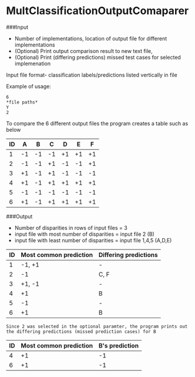 MultClassificationOutputComaparer
=================================



###Input  
* Number of implementations, location of output file for different implementations 
* (Optional) Print output comparison result to new text file, 
* (Optional) Print (differing predictions) missed test cases for selected implemenation

Input file format- classification labels/predictions listed vertically in file 
	
	
Example of usage:

	6
	*file paths*
	Y
	2
	
To compare the 6 different output files the program creates a table such as below 
	
	
| ID  |  A  |  B  |  C  |  D  |  E  |  F  |
| --- | --- | --- | --- | --- | --- | --- |
|  1  |  -1 |  -1 |  -1 |  +1 |  +1 |  +1 |
|  2  |  -1 |  -1 |  +1 |  -1 |  -1 |  +1 |
|  3  |  +1 |  -1 |  +1 |  -1 |  -1 |  -1 |
|  4  |  +1 |  -1 |  +1 |  +1 |  +1 |  +1 |
|  5  |  -1 |  -1 |  -1 |  -1 |  -1 |  -1 |
|  6  |  +1 |  -1 |  +1 |  +1 |  +1 |  +1 |

	
	
	
	
###Output 
* Number of disparities in rows of input files = 3
* input file with most number of disparities = input file 2 (B)
* input file with least number of disparities = input file 1,4,5 (A,D,E)
	

| ID  |  Most common prediction  |  Differing predictions  |
| --- | ------------------------ |  ---------------------- |
|  1  |        -1, +1            |           -             |
|  2  |        -1                |         C, F            |   
|  3  |        +1, -1            |           -             |
|  4  |        +1                |           B             | 
|  5  |        -1                |           -             | 
|  6  |        +1                |           B             |   
	

	Since 2 was selected in the optional paramter, the program prints out the differing predictions (missed prediction cases) for B 


| ID  |  Most common prediction  |  B's prediction   |
| --- | ------------------------ |  ---------------- |
|  4  |        +1                |         -1        | 
|  6  |        +1                |         -1        |
